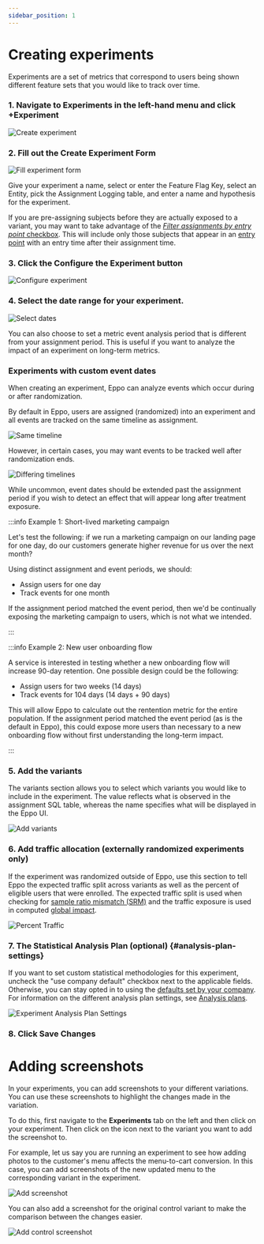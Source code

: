```yaml
---
sidebar_position: 1
---
```


# Creating experiments

Experiments are a set of metrics that correspond to users being shown different feature sets that you would like to track over time.

### 1. Navigate to **Experiments** in the left-hand menu and click **+Experiment**

![Create experiment](/img/building-experiments/create-experiment.png)

### 2. Fill out the **Create Experiment** Form

![Fill experiment form](/img/building-experiments/fill-create-experiment-form.png)

Give your experiment a name, select or enter the Feature Flag Key, select an Entity, pick the Assignment Logging table, and enter a name and hypothesis for the experiment.

If you are pre-assigning subjects before they are actually exposed to a variant, you may want to take advantage of the [_Filter assignments by entry point_ checkbox](./filter-assignments-by-entry-point). This will include only those subjects that appear in an [entry point](/statistics/sample-size-calculator/setup#what-is-an-entry-point) with an entry time after their assignment time.

### 3. Click the **Configure the Experiment** button

![Configure experiment](/img/building-experiments/set-up-and-configure-experiment.png)

### 4. Select the date range for your experiment.

![Select dates](/img/building-experiments/select-dates.png)

You can also choose to set a metric event analysis period that is different from your assignment period. This is useful if you want to analyze the impact of an experiment on long-term metrics.

### Experiments with custom event dates

When creating an experiment, Eppo can analyze events which occur during or after randomization.

By default in Eppo, users are assigned (randomized) into an experiment and all events are tracked on the same timeline as assignment.

![Same timeline](/img/reference/same-timeline.png)

However, in certain cases, you may want events to be tracked well after randomization ends.

![Differing timelines](/img/reference/distinct-events-timeline.png)

While uncommon, event dates should be extended past the assignment period if you wish to detect an effect that will appear long after treatment exposure.

:::info Example 1: Short-lived marketing campaign

Let's test the following: if we run a marketing campaign on our landing page for one day, do our customers generate higher revenue for us over the next month?

Using distinct assignment and event periods, we should:

- Assign users for one day
- Track events for one month

If the assignment period matched the event period, then we'd be continually exposing the marketing campaign to users, which is not what we intended.

:::

:::info Example 2: New user onboarding flow

A service is interested in testing whether a new onboarding flow will increase 90-day retention. One possible design could be the following:

- Assign users for two weeks (14 days)
- Track events for 104 days (14 days + 90 days)

This will allow Eppo to calculate out the rentention metric for the entire population. If the assignment period matched the event period (as is the default in Eppo), this could expose more users than necessary to a new onboarding flow without first understanding the long-term impact.

:::

### 5. Add the variants

The variants section allows you to select which variants you would like to include in the experiment. The value reflects what is observed in the assignment SQL table, whereas the name specifies what will be displayed in the Eppo UI.

![Add variants](/img/building-experiments/name-variants.png)

### 6. Add traffic allocation (externally randomized experiments only)

If the experiment was randomized outside of Eppo, use this section to tell Eppo the expected traffic split across variants as well as the percent of eligible users that were enrolled. The expected traffic split is used when checking for [sample ratio mismatch (SRM)](/statistics/sample-ratio-mismatch/) and the traffic exposure is used in computed [global impact](/experiments/global-lift/).

![Percent Traffic](/img/building-experiments/define-traffic-allocation.png)

### 7. The Statistical Analysis Plan (optional) {#analysis-plan-settings} 

If you want to set custom statistical methodologies for this experiment, uncheck
the "use company default" checkbox next to the applicable fields. Otherwise, you
can stay opted in to using
the [defaults set by your company](/administration/setting-statistical-analysis-plan-defaults.md).
For information on the different analysis plan settings, see [Analysis plans](/experiments/analysis-plans.md).

![Experiment Analysis Plan Settings](/img/building-experiments/experiment-setup-statistical-analysis-plans.gif)

### 8. Click **Save Changes**

# Adding screenshots

In your experiments, you can add screenshots to your different variations. You can use these screenshots to highlight the changes made in the variation.

To do this, first navigate to the **Experiments** tab on the left and then click on your experiment. Then click on the icon next to the variant you want to add the screenshot to.

For example, let us say you are running an experiment to see how adding photos to the customer's menu affects the menu-to-cart conversion. In this case, you can add screenshots of the new updated menu to the corresponding variant in the experiment.

![Add screenshot](/img/measuring-experiments/add-screenshot.gif)

You can also add a screenshot for the original control variant to make the comparison between the changes easier.

![Add control screenshot](/img/measuring-experiments/add-control-screenshot.gif)

